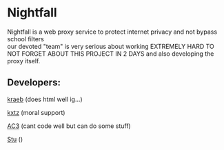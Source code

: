 # Nightfall

Nightfall is a web proxy service to protect internet privacy and not bypass school filters <br>
our devoted "team" is very serious about working EXTREMELY HARD TO NOT FORGET ABOUT THIS PROJECT IN 2 DAYS and also developing the proxy itself. 

## Developers:
[kraeb](https://discord.com/users/721608676783423499) (does html well ig...)
 
[kxtz](https://discord.com/users/952792525637312552) (moral support)
 
[AC3](https://discord.com/users/917886650951008276) (cant code well but can do some stuff)
 
[Stu](https://discord.com/users/879868861162324049) ()

